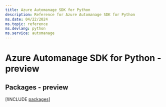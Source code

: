 ```yaml
---
title: Azure Automanage SDK for Python
description: Reference for Azure Automanage SDK for Python
ms.date: 04/22/2024
ms.topic: reference
ms.devlang: python
ms.service: automanage
---
```

# Azure Automanage SDK for Python - preview
## Packages - preview
[!INCLUDE [packages](automanage-index.md)]